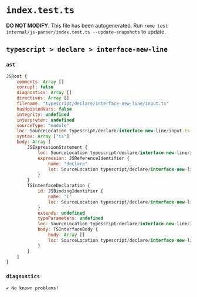 # `index.test.ts`

**DO NOT MODIFY**. This file has been autogenerated. Run `rome test internal/js-parser/index.test.ts --update-snapshots` to update.

## `typescript > declare > interface-new-line`

### `ast`

```javascript
JSRoot {
	comments: Array []
	corrupt: false
	diagnostics: Array []
	directives: Array []
	filename: "typescript/declare/interface-new-line/input.ts"
	hasHoistedVars: false
	integrity: undefined
	interpreter: undefined
	sourceType: "module"
	loc: SourceLocation typescript/declare/interface-new-line/input.ts 1:0-3:0
	syntax: Array ["ts"]
	body: Array [
		JSExpressionStatement {
			loc: SourceLocation typescript/declare/interface-new-line/input.ts 1:0-1:7
			expression: JSReferenceIdentifier {
				name: "declare"
				loc: SourceLocation typescript/declare/interface-new-line/input.ts 1:0-1:7 (declare)
			}
		}
		TSInterfaceDeclaration {
			id: JSBindingIdentifier {
				name: "I"
				loc: SourceLocation typescript/declare/interface-new-line/input.ts 2:10-2:11 (I)
			}
			extends: undefined
			typeParameters: undefined
			loc: SourceLocation typescript/declare/interface-new-line/input.ts 2:0-2:14
			body: TSInterfaceBody {
				body: Array []
				loc: SourceLocation typescript/declare/interface-new-line/input.ts 2:12-2:14
			}
		}
	]
}
```

### `diagnostics`

```
✔ No known problems!

```
